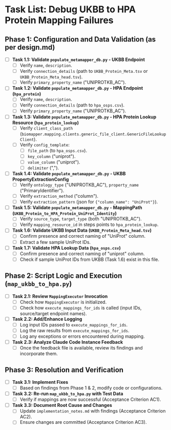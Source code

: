 # Task List: Debug UKBB to HPA Protein Mapping Failures

## Phase 1: Configuration and Data Validation (as per design.md)

-   [ ] **Task 1.1: Validate `populate_metamapper_db.py` - UKBB Endpoint**
    -   [ ] Verify `name`, `description`.
    -   [ ] Verify `connection_details` (path to `UKBB_Protein_Meta.tsv` or `UKBB_Protein_Meta_head.tsv`).
    -   [ ] Verify `primary_property_name` ("UNIPROTKB_AC").
-   [ ] **Task 1.2: Validate `populate_metamapper_db.py` - HPA Endpoint (`hpa_protein`)**
    -   [ ] Verify `name`, `description`.
    -   [ ] Verify `connection_details` (path to `hpa_osps.csv`).
    -   [ ] Verify `primary_property_name` ("UNIPROTKB_AC").
-   [ ] **Task 1.3: Validate `populate_metamapper_db.py` - HPA Protein Lookup Resource (`hpa_protein_lookup`)**
    -   [ ] Verify `client_class_path` (`biomapper.mapping.clients.generic_file_client.GenericFileLookupClient`).
    -   [ ] Verify `config_template`:
        -   [ ] `file_path` (to `hpa_osps.csv`).
        -   [ ] `key_column` ("uniprot").
        -   [ ] `value_column` ("uniprot").
        -   [ ] `delimiter` (",").
-   [ ] **Task 1.4: Validate `populate_metamapper_db.py` - UKBB PropertyExtractionConfig**
    -   [ ] Verify `ontology_type` ("UNIPROTKB_AC"), `property_name` ("PrimaryIdentifier").
    -   [ ] Verify `extraction_method` ("column").
    -   [ ] Verify `extraction_pattern` (json for `{"column_name": "UniProt"}`).
-   [ ] **Task 1.5: Validate `populate_metamapper_db.py` - MappingPath (`UKBB_Protein_to_HPA_Protein_UniProt_Identity`)**
    -   [ ] Verify `source_type`, `target_type` (both "UNIPROTKB_AC").
    -   [ ] Verify `mapping_resource_id` in steps points to `hpa_protein_lookup`.
-   [ ] **Task 1.6: Validate UKBB Input Data (`UKBB_Protein_Meta_head.tsv`)**
    -   [ ] Confirm presence and correct naming of "UniProt" column.
    -   [ ] Extract a few sample UniProt IDs.
-   [ ] **Task 1.7: Validate HPA Lookup Data (`hpa_osps.csv`)**
    -   [ ] Confirm presence and correct naming of "uniprot" column.
    -   [ ] Check if sample UniProt IDs from UKBB (Task 1.6) exist in this file.

## Phase 2: Script Logic and Execution (`map_ukbb_to_hpa.py`)

-   [ ] **Task 2.1: Review `MappingExecutor` Invocation**
    -   [ ] Check how `MappingExecutor` is initialized.
    -   [ ] Check how `execute_mappings_for_ids` is called (input IDs, source/target endpoint names).
-   [ ] **Task 2.2: Add/Enhance Logging**
    -   [ ] Log input IDs passed to `execute_mappings_for_ids`.
    -   [ ] Log the raw results from `execute_mappings_for_ids`.
    -   [ ] Log any exceptions or errors encountered during mapping.
-   [ ] **Task 2.3: Analyze Claude Code Instance Feedback**
    -   [ ] Once the feedback file is available, review its findings and incorporate them.

## Phase 3: Resolution and Verification

-   [ ] **Task 3.1: Implement Fixes**
    -   [ ] Based on findings from Phase 1 & 2, modify code or configurations.
-   [ ] **Task 3.2: Re-run `map_ukbb_to_hpa.py` with Test Data**
    -   [ ] Verify if mappings are now successful (Acceptance Criterion AC1).
-   [ ] **Task 3.3: Document Root Cause and Changes**
    -   [ ] Update `implementation_notes.md` with findings (Acceptance Criterion AC2).
    -   [ ] Ensure changes are committed (Acceptance Criterion AC3).
